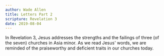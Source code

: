 ```yaml
---
author: Wade Allen
title: Letters Part 2
scripture: Revelation 3
date: 2019-08-04
---
```


In Revelation 3, Jesus addresses the strengths and the failings of three (of the seven) churches in Asia minor. As we read Jesus' words, we are reminded of the praiseworthy and deficient traits in our churches today.
